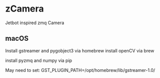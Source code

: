 # zCamera
Jetbot inspired zmq Camera 


## macOS
Install gstreamer and pygobject3 via homebrew
install openCV via brew

install pyzmq and numpy via pip

May need to set: GST_PLUGIN_PATH=/opt/homebrew/lib/gstreamer-1.0/  